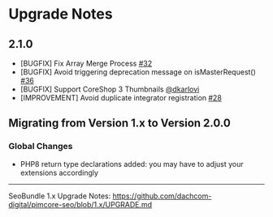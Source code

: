 # Upgrade Notes

## 2.1.0
- [BUGFIX] Fix Array Merge Process [#32](https://github.com/dachcom-digital/pimcore-seo/issues/32)
- [BUGFIX] Avoid triggering deprecation message on isMasterRequest() [#36](https://github.com/dachcom-digital/pimcore-seo/pull/36)
- [BUGFIX] Support CoreShop 3 Thumbnails [@dkarlovi](https://github.com/dachcom-digital/pimcore-seo/pull/30)
- [IMPROVEMENT] Avoid duplicate integrator registration [#28](https://github.com/dachcom-digital/pimcore-seo/issues/28)

## Migrating from Version 1.x to Version 2.0.0

### Global Changes
- PHP8 return type declarations added: you may have to adjust your extensions accordingly

***

SeoBundle 1.x Upgrade Notes: https://github.com/dachcom-digital/pimcore-seo/blob/1.x/UPGRADE.md
